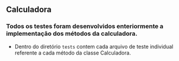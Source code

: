 ## Calculadora

### Todos os testes foram desenvolvidos enteriormente a implementação dos métodos da calculadora.

- Dentro do diretório `tests` contem cada arquivo de teste individual referente a cada método da classe Calculadora.
